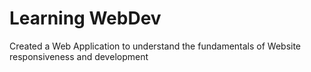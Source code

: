 # Learning WebDev

Created a Web Application to understand the fundamentals of Website responsiveness and development
